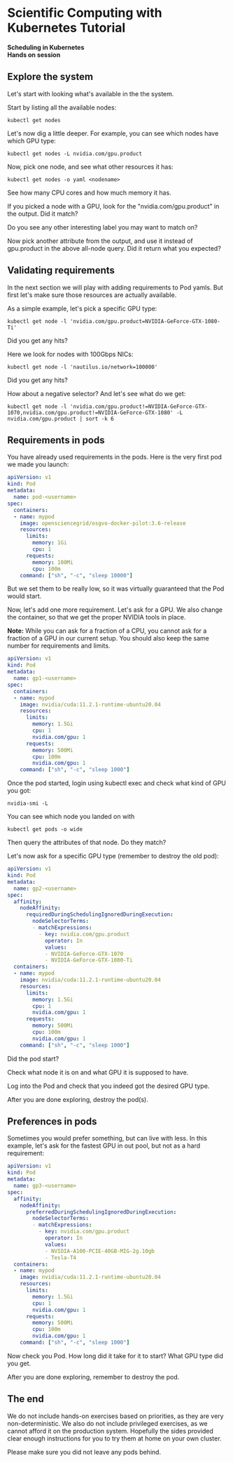 # Scientific Computing with Kubernetes Tutorial

**Scheduling in Kubernetes\
Hands on session**

## Explore the system

Let's start with looking what's available in the the system.

Start by listing all the available nodes:

```
kubectl get nodes
```

Let's now dig a little deeper. For example, you can see which nodes have which GPU type:

```
kubectl get nodes -L nvidia.com/gpu.product
```

Now, pick one node, and see what other resources it has:

```
kubectl get nodes -o yaml <nodename>
```

See how many CPU cores and how much memory it has.

If you picked a node with a GPU, look for the "nvidia.com/gpu.product" in the output. Did it match?

Do you see any other interesting label you may want to match on?

Now pick another attribute from the output, and use it instead of gpu.product in the above all-node query. Did it return what you expected?

## Validating requirements

In the next section we will play with adding requirements to Pod yamls. But first let's make sure those resources are actually available.

As a simple example, let's pick a specific GPU type:

```
kubectl get node -l 'nvidia.com/gpu.product=NVIDIA-GeForce-GTX-1080-Ti'
```

Did you get any hits?

Here we look for nodes with 100Gbps NICs:

```
kubectl get node -l 'nautilus.io/network=100000'
```

Did you get any hits?

How about a negative selector? And let's see what do we get:

```
kubectl get node -l 'nvidia.com/gpu.product!=NVIDIA-GeForce-GTX-1070,nvidia.com/gpu.product!=NVIDIA-GeForce-GTX-1080' -L nvidia.com/gpu.product | sort -k 6
```

## Requirements in pods

You have already used requirements in the pods. Here is the very first pod we made you launch:

```yaml
apiVersion: v1
kind: Pod
metadata:
  name: pod-<username>
spec:
  containers:
  - name: mypod
    image: opensciencegrid/osgvo-docker-pilot:3.6-release
    resources:
      limits:
        memory: 1Gi
        cpu: 1
      requests:
        memory: 100Mi
        cpu: 100m
    command: ["sh", "-c", "sleep 10000"]
```

But we set them to be really low, so it was virtually guaranteed that the Pod would start.

Now, let's add one more requirement. Let's ask for a GPU. We also change the container, so that we get the proper NVIDIA tools in place.

**Note:** While you can ask for a fraction of a CPU, you cannot ask for a fraction of a GPU in our current setup. You should also keep the same number for requirements and limits.

```yaml
apiVersion: v1
kind: Pod
metadata:
  name: gp1-<username>
spec:
  containers:
  - name: mypod
    image: nvidia/cuda:11.2.1-runtime-ubuntu20.04
    resources:
      limits:
        memory: 1.5Gi
        cpu: 1
        nvidia.com/gpu: 1
      requests:
        memory: 500Mi
        cpu: 100m
        nvidia.com/gpu: 1
    command: ["sh", "-c", "sleep 1000"]
```

Once the pod started, login using kubectl exec and check what kind of GPU you got:

```
nvidia-smi -L
```

You can see which node you landed on with
```
kubectl get pods -o wide
```

Then query the attributes of that node. Do they match?

Let's now ask for a specific GPU type (remember to destroy the old pod):

```yaml
apiVersion: v1
kind: Pod
metadata:
  name: gp2-<username>
spec:
  affinity:
    nodeAffinity:
      requiredDuringSchedulingIgnoredDuringExecution:
        nodeSelectorTerms:
        - matchExpressions:
          - key: nvidia.com/gpu.product
            operator: In
            values:
            - NVIDIA-GeForce-GTX-1070
            - NVIDIA-GeForce-GTX-1080-Ti
  containers:
  - name: mypod
    image: nvidia/cuda:11.2.1-runtime-ubuntu20.04
    resources:
      limits:
        memory: 1.5Gi
        cpu: 1
        nvidia.com/gpu: 1
      requests:
        memory: 500Mi
        cpu: 100m
        nvidia.com/gpu: 1
    command: ["sh", "-c", "sleep 1000"]
```

Did the pod start?

Check what node it is on and what GPU it is supposed to have.

Log into the Pod and check that you indeed got the desired GPU type.

After you are done exploring, destroy the pod(s).

## Preferences in pods

Sometimes you would prefer something, but can live with less. In this example, let's ask for the fastest GPU in out pool, but not as a hard requirement:

```yaml
apiVersion: v1
kind: Pod
metadata:
  name: gp3-<username>
spec:
  affinity:
    nodeAffinity:
      preferredDuringSchedulingIgnoredDuringExecution:
        nodeSelectorTerms:
        - matchExpressions:
          - key: nvidia.com/gpu.product
            operator: In
            values:
            - NVIDIA-A100-PCIE-40GB-MIG-2g.10gb
            - Tesla-T4
  containers:
  - name: mypod
    image: nvidia/cuda:11.2.1-runtime-ubuntu20.04
    resources:
      limits:
        memory: 1.5Gi
        cpu: 1
        nvidia.com/gpu: 1
      requests:
        memory: 500Mi
        cpu: 100m
        nvidia.com/gpu: 1
    command: ["sh", "-c", "sleep 1000"]
```

Now check you Pod. How long did it take for it to start? What GPU type did you get.

After you are done exploring, remember to destroy the pod.

## The end

We do not include hands-on exercises based on priorities, as they are very non-deterministic. We also do not include privileged exercises, as we cannot afford it on the production system. Hopefully the sides provided clear enough instructions for you to try them at home on your own cluster.

Please make sure you did not leave any pods behind.

